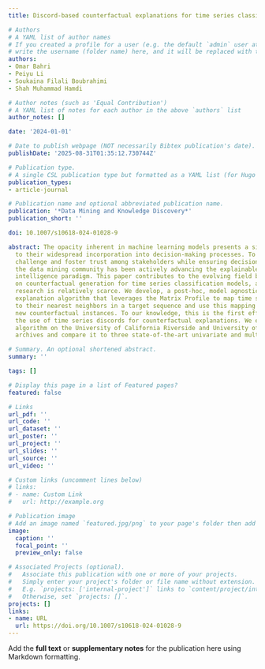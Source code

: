 ```yaml
---
title: Discord-based counterfactual explanations for time series classification

# Authors
# A YAML list of author names
# If you created a profile for a user (e.g. the default `admin` user at `content/authors/admin/`), 
# write the username (folder name) here, and it will be replaced with their full name and linked to their profile.
authors:
- Omar Bahri
- Peiyu Li
- Soukaina Filali Boubrahimi
- Shah Muhammad Hamdi

# Author notes (such as 'Equal Contribution')
# A YAML list of notes for each author in the above `authors` list
author_notes: []

date: '2024-01-01'

# Date to publish webpage (NOT necessarily Bibtex publication's date).
publishDate: '2025-08-31T01:35:12.730744Z'

# Publication type.
# A single CSL publication type but formatted as a YAML list (for Hugo requirements).
publication_types:
- article-journal

# Publication name and optional abbreviated publication name.
publication: '*Data Mining and Knowledge Discovery*'
publication_short: ''

doi: 10.1007/s10618-024-01028-9

abstract: The opacity inherent in machine learning models presents a significant hindrance
  to their widespread incorporation into decision-making processes. To address this
  challenge and foster trust among stakeholders while ensuring decision fairness,
  the data mining community has been actively advancing the explainable artificial
  intelligence paradigm. This paper contributes to the evolving field by focusing
  on counterfactual generation for time series classification models, a domain where
  research is relatively scarce. We develop, a post-hoc, model agnostic counterfactual
  explanation algorithm that leverages the Matrix Profile to map time series discords
  to their nearest neighbors in a target sequence and use this mapping to generate
  new counterfactual instances. To our knowledge, this is the first effort towards
  the use of time series discords for counterfactual explanations. We evaluate our
  algorithm on the University of California Riverside and University of East Anglia
  archives and compare it to three state-of-the-art univariate and multivariate methods.

# Summary. An optional shortened abstract.
summary: ''

tags: []

# Display this page in a list of Featured pages?
featured: false

# Links
url_pdf: ''
url_code: ''
url_dataset: ''
url_poster: ''
url_project: ''
url_slides: ''
url_source: ''
url_video: ''

# Custom links (uncomment lines below)
# links:
# - name: Custom Link
#   url: http://example.org

# Publication image
# Add an image named `featured.jpg/png` to your page's folder then add a caption below.
image:
  caption: ''
  focal_point: ''
  preview_only: false

# Associated Projects (optional).
#   Associate this publication with one or more of your projects.
#   Simply enter your project's folder or file name without extension.
#   E.g. `projects: ['internal-project']` links to `content/project/internal-project/index.md`.
#   Otherwise, set `projects: []`.
projects: []
links:
- name: URL
  url: https://doi.org/10.1007/s10618-024-01028-9
---
```


Add the **full text** or **supplementary notes** for the publication here using Markdown formatting.
